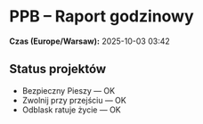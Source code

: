 # PPB – Raport godzinowy
**Czas (Europe/Warsaw):** 2025-10-03 03:42

## Status projektów
- Bezpieczny Pieszy — OK
- Zwolnij przy przejściu — OK
- Odblask ratuje życie — OK

